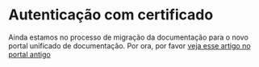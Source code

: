 ﻿# Autenticação com certificado

Ainda estamos no processo de migração da documentação para o novo portal unificado de documentação. Por ora, por favor
[veja esse artigo no portal antigo](http://pki.lacunasoftware.com/Help/html/c7e43b5d-f745-43a7-92dc-74e777c1caa0.htm)
